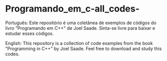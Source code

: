 # Programando_em_c-all_codes-

Português:
Este repositório é uma coletânea de exemplos de códigos do livro "Programando em C++" de Joel Saade. Sinta-se livre para baixar e estudar esses códigos.

English:
This repository is a collection of code examples from the book "Programming in C++" by Joel Saade. Feel free to download and study this codes.
